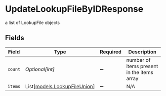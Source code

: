 # UpdateLookupFileByIDResponse

a list of LookupFile objects


## Fields

| Field                                                        | Type                                                         | Required                                                     | Description                                                  |
| ------------------------------------------------------------ | ------------------------------------------------------------ | ------------------------------------------------------------ | ------------------------------------------------------------ |
| `count`                                                      | *Optional[int]*                                              | :heavy_minus_sign:                                           | number of items present in the items array                   |
| `items`                                                      | List[[models.LookupFileUnion](../models/lookupfileunion.md)] | :heavy_minus_sign:                                           | N/A                                                          |